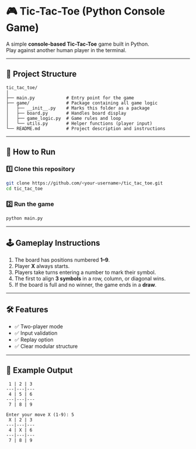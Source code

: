 # 🎮 Tic-Tac-Toe (Python Console Game)

A simple **console-based Tic-Tac-Toe** game built in Python.  
Play against another human player in the terminal.

---

## 📂 Project Structure
```
tic_tac_toe/
│
├── main.py            # Entry point for the game
├── game/              # Package containing all game logic
│   ├── __init__.py    # Marks this folder as a package
│   ├── board.py       # Handles board display
│   ├── game_logic.py  # Game rules and loop
│   └── utils.py       # Helper functions (player input)
└── README.md          # Project description and instructions
```

---

## 🚀 How to Run
### 1️⃣ Clone this repository
```bash
git clone https://github.com/<your-username>/tic_tac_toe.git
cd tic_tac_toe
```

### 2️⃣ Run the game
```bash
python main.py
```

---

## 🕹 Gameplay Instructions
1. The board has positions numbered **1–9**.
2. Player **X** always starts.
3. Players take turns entering a number to mark their symbol.
4. The first to align **3 symbols** in a row, column, or diagonal wins.
5. If the board is full and no winner, the game ends in a **draw**.

---

## 🛠 Features
- ✅ Two-player mode
- ✅ Input validation
- ✅ Replay option
- ✅ Clear modular structure

---

## 📸 Example Output
```
 1 | 2 | 3
---|---|---
 4 | 5 | 6
---|---|---
 7 | 8 | 9

Enter your move X (1-9): 5
 X | 2 | 3
---|---|---
 4 | X | 6
---|---|---
 7 | 8 | 9
```
